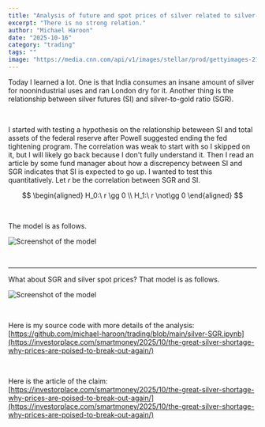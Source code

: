 ```yaml
---
title: "Analysis of future and spot prices of silver related to silver-gold ratio"
excerpt: "There is no strong relation."
author: "Michael Haroon"
date: "2025-10-16"
category: "trading"
tags: ""
image: "https://media.cnn.com/api/v1/images/stellar/prod/gettyimages-2199670255.jpg?c=original"
---
```

Today I learned a lot. One is that India consumes an insane amount of silver for noonindustrial uses and ran London dry for it. Another thing is the relationship between silver futures (SI) and silver-to-gold ratio (SGR).

&nbsp;

I started with testing a hypothesis on the relationship beteween SI and total assets of the federal reserve after Powell suggested ending the fed tightening program. The correlation was weak to start with so I skipped on it, but I will likely go back because I don't fully understand it. Then I read an article by some fund manager about how a discrepency between SI and SGR indicates that SI is expected to go up. I wanted to test this quantitatively. Let $r$ be the correlation between SGR and SI.

$$
\begin{aligned}
H_0:\ r \gg 0 \\
H_1:\ r \not\gg 0
\end{aligned}
$$


&nbsp;

The model is as follows.

![Screenshot of the model](../public/SI-SGR/futures.png)

&nbsp;

---

What about SGR and silver spot prices? That model is as follows.

![Screenshot of the model](../public/SI-SGR/spot.png)

&nbsp;

Here is my source code with more details of the analysis: [https://github.com/michael-haroon/trading/blob/main/silver-SGR.ipynb](https://investorplace.com/smartmoney/2025/10/the-great-silver-shortage-why-prices-are-poised-to-break-out-again/)

&nbsp;

Here is the article of the claim: [https://investorplace.com/smartmoney/2025/10/the-great-silver-shortage-why-prices-are-poised-to-break-out-again/](https://investorplace.com/smartmoney/2025/10/the-great-silver-shortage-why-prices-are-poised-to-break-out-again/)